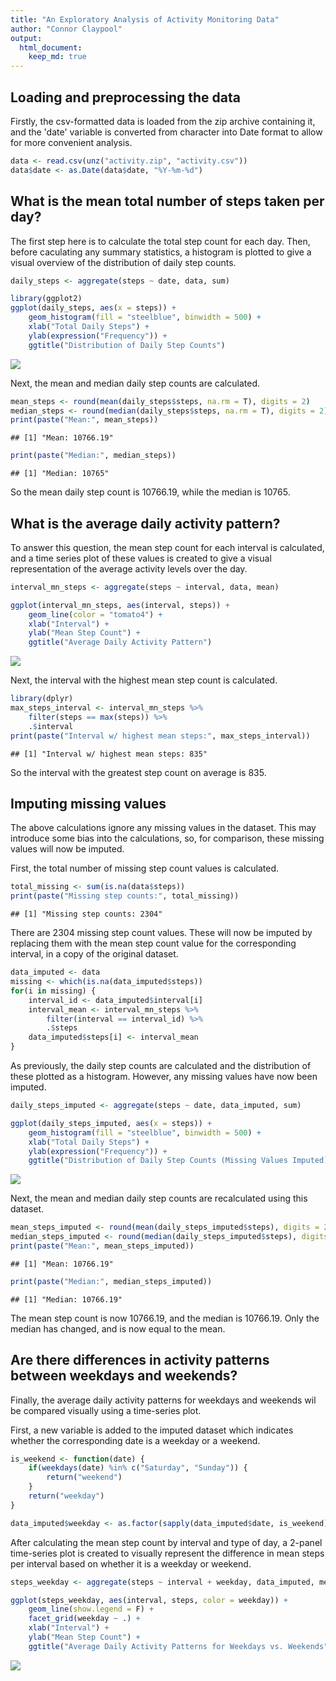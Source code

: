 ```yaml
---
title: "An Exploratory Analysis of Activity Monitoring Data"
author: "Connor Claypool"
output: 
  html_document:
    keep_md: true
---
```



## Loading and preprocessing the data

Firstly, the csv-formatted data is loaded from the zip archive containing it, 
and the 'date' variable is converted from character into Date format to allow 
for more convenient analysis.


```r
data <- read.csv(unz("activity.zip", "activity.csv"))
data$date <- as.Date(data$date, "%Y-%m-%d")
```


## What is the mean total number of steps taken per day?

The first step here is to calculate the total step count for each day. Then,
before caculating any summary statistics, a histogram is plotted to give a
visual overview of the distribution of daily step counts.


```r
daily_steps <- aggregate(steps ~ date, data, sum)

library(ggplot2)
ggplot(daily_steps, aes(x = steps)) + 
    geom_histogram(fill = "steelblue", binwidth = 500) +
    xlab("Total Daily Steps") +
    ylab(expression("Frequency")) +
    ggtitle("Distribution of Daily Step Counts")
```

![](activity_monitoring_analysis_files/figure-html/unnamed-chunk-2-1.png)<!-- -->

Next, the mean and median daily step counts are calculated.

```r
mean_steps <- round(mean(daily_steps$steps, na.rm = T), digits = 2)
median_steps <- round(median(daily_steps$steps, na.rm = T), digits = 2)
print(paste("Mean:", mean_steps))
```

```
## [1] "Mean: 10766.19"
```

```r
print(paste("Median:", median_steps))
```

```
## [1] "Median: 10765"
```

So the mean daily step count is 10766.19, while the median is 
10765.

## What is the average daily activity pattern?

To answer this question, the mean step count for each interval is calculated, 
and a time series plot of these values is created to give a visual 
representation of the average activity levels over the day.


```r
interval_mn_steps <- aggregate(steps ~ interval, data, mean)

ggplot(interval_mn_steps, aes(interval, steps)) +
    geom_line(color = "tomato4") +
    xlab("Interval") +
    ylab("Mean Step Count") +
    ggtitle("Average Daily Activity Pattern")
```

![](activity_monitoring_analysis_files/figure-html/unnamed-chunk-4-1.png)<!-- -->

Next, the interval with the highest mean step count is calculated.


```r
library(dplyr)
max_steps_interval <- interval_mn_steps %>% 
    filter(steps == max(steps)) %>% 
    .$interval
print(paste("Interval w/ highest mean steps:", max_steps_interval))
```

```
## [1] "Interval w/ highest mean steps: 835"
```

So the interval with the greatest step count on average is 
835.

## Imputing missing values

The above calculations ignore any missing values in the dataset. This may
introduce some bias into the calculations, so, for comparison, these missing
values will now be imputed.  

First, the total number of missing step count values is calculated.


```r
total_missing <- sum(is.na(data$steps))
print(paste("Missing step counts:", total_missing))
```

```
## [1] "Missing step counts: 2304"
```

There are 2304 missing step count values. These will now be
imputed by replacing them with the mean step count value for the corresponding 
interval, in a copy of the original dataset.


```r
data_imputed <- data
missing <- which(is.na(data_imputed$steps))
for(i in missing) {
    interval_id <- data_imputed$interval[i]
    interval_mean <- interval_mn_steps %>%
        filter(interval == interval_id) %>%
        .$steps
    data_imputed$steps[i] <- interval_mean
}
```

As previously, the daily step counts are calculated and the distribution of
these plotted as a histogram. However, any missing values have now been imputed.


```r
daily_steps_imputed <- aggregate(steps ~ date, data_imputed, sum)

ggplot(daily_steps_imputed, aes(x = steps)) + 
    geom_histogram(fill = "steelblue", binwidth = 500) +
    xlab("Total Daily Steps") +
    ylab(expression("Frequency")) +
    ggtitle("Distribution of Daily Step Counts (Missing Values Imputed)")
```

![](activity_monitoring_analysis_files/figure-html/unnamed-chunk-8-1.png)<!-- -->

Next, the mean and median daily step counts are recalculated using this dataset.


```r
mean_steps_imputed <- round(mean(daily_steps_imputed$steps), digits = 2)
median_steps_imputed <- round(median(daily_steps_imputed$steps), digits = 2)
print(paste("Mean:", mean_steps_imputed))
```

```
## [1] "Mean: 10766.19"
```

```r
print(paste("Median:", median_steps_imputed))
```

```
## [1] "Median: 10766.19"
```

The mean step count is now 10766.19, and the median is 
10766.19. Only the median has changed, and is now 
equal to the mean.

## Are there differences in activity patterns between weekdays and weekends?

Finally, the average daily activity patterns for weekdays and weekends wil be
compared visually using a time-series plot.  

First, a new variable is added to the imputed dataset which indicates whether
the corresponding date is a weekday or a weekend.


```r
is_weekend <- function(date) {
    if(weekdays(date) %in% c("Saturday", "Sunday")) {
        return("weekend")
    }
    return("weekday")
}

data_imputed$weekday <- as.factor(sapply(data_imputed$date, is_weekend))
```

After calculating the mean step count by interval and type of day, a 2-panel 
time-series plot is created to visually represent the difference in mean steps
per interval based on whether it is a weekday or weekend.


```r
steps_weekday <- aggregate(steps ~ interval + weekday, data_imputed, mean)

ggplot(steps_weekday, aes(interval, steps, color = weekday)) + 
    geom_line(show.legend = F) + 
    facet_grid(weekday ~ .) +
    xlab("Interval") +
    ylab("Mean Step Count") +
    ggtitle("Average Daily Activity Patterns for Weekdays vs. Weekends")
```

![](activity_monitoring_analysis_files/figure-html/unnamed-chunk-11-1.png)<!-- -->
